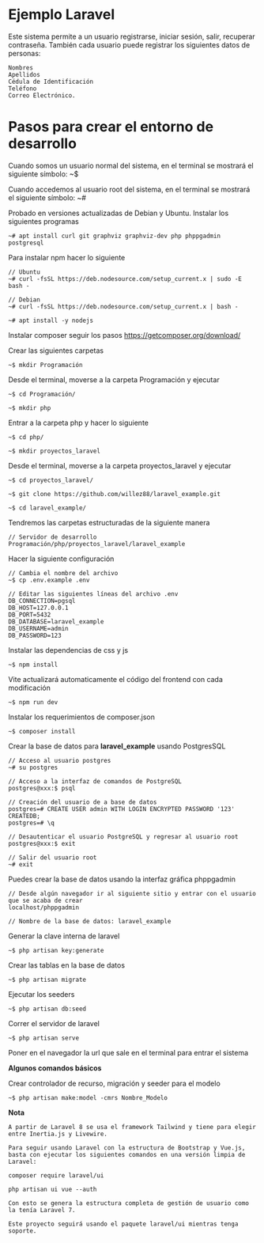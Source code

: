 # Ejemplo Laravel

Este sistema permite a un usuario registrarse, iniciar sesión, salir, recuperar contraseña.
También cada usuario puede registrar los siguientes datos de personas:

    Nombres
    Apellidos
    Cédula de Identificación
    Teléfono
    Correo Electrónico.

# Pasos para crear el entorno de desarrollo

Cuando somos un usuario normal del sistema, en el terminal se mostrará el siguiente símbolo: ~$

Cuando accedemos al usuario root del sistema, en el terminal se mostrará el siguiente símbolo: ~#

Probado en versiones actualizadas de Debian y Ubuntu. Instalar los siguientes programas

    ~# apt install curl git graphviz graphviz-dev php phppgadmin postgresql

Para instalar npm hacer lo siguiente

    // Ubuntu
    ~# curl -fsSL https://deb.nodesource.com/setup_current.x | sudo -E bash -

    // Debian
    ~# curl -fsSL https://deb.nodesource.com/setup_current.x | bash -

    ~# apt install -y nodejs

Instalar composer seguir los pasos https://getcomposer.org/download/

Crear las siguientes carpetas

    ~$ mkdir Programación

Desde el terminal, moverse a la carpeta Programación y ejecutar

    ~$ cd Programación/

    ~$ mkdir php

Entrar a la carpeta php y hacer lo siguiente

    ~$ cd php/

    ~$ mkdir proyectos_laravel

Desde el terminal, moverse a la carpeta proyectos_laravel y ejecutar

    ~$ cd proyectos_laravel/

    ~$ git clone https://github.com/willez88/laravel_example.git

    ~$ cd laravel_example/

Tendremos las carpetas estructuradas de la siguiente manera

    // Servidor de desarrollo
    Programación/php/proyectos_laravel/laravel_example

Hacer la siguiente configuración

    // Cambia el nombre del archivo
    ~$ cp .env.example .env

    // Editar las siguientes líneas del archivo .env
    DB_CONNECTION=pgsql
    DB_HOST=127.0.0.1
    DB_PORT=5432
    DB_DATABASE=laravel_example
    DB_USERNAME=admin
    DB_PASSWORD=123

Instalar las dependencias de css y js

    ~$ npm install

Vite actualizará automaticamente el código del frontend con cada modificación

    ~$ npm run dev

Instalar los requerimientos de composer.json

    ~$ composer install

Crear la base de datos para __laravel_example__ usando PostgresSQL

    // Acceso al usuario postgres
    ~# su postgres

    // Acceso a la interfaz de comandos de PostgreSQL
    postgres@xxx:$ psql

    // Creación del usuario de a base de datos
    postgres=# CREATE USER admin WITH LOGIN ENCRYPTED PASSWORD '123' CREATEDB;
    postgres=# \q

    // Desautenticar el usuario PostgreSQL y regresar al usuario root
    postgres@xxx:$ exit

    // Salir del usuario root
    ~# exit

Puedes crear la base de datos usando la interfaz gráfica phppgadmin

    // Desde algún navegador ir al siguiente sitio y entrar con el usuario que se acaba de crear
    localhost/phppgadmin

    // Nombre de la base de datos: laravel_example

Generar la clave interna de laravel

    ~$ php artisan key:generate

Crear las tablas en la base de datos

    ~$ php artisan migrate

Ejecutar los seeders

    ~$ php artisan db:seed

Correr el servidor de laravel

    ~$ php artisan serve

Poner en el navegador la url que sale en el terminal para entrar el sistema

__Algunos comandos básicos__

Crear controlador de recurso, migración y seeder para el modelo

    ~$ php artisan make:model -cmrs Nombre_Modelo

__Nota__

    A partir de Laravel 8 se usa el framework Tailwind y tiene para elegir entre Inertia.js y Livewire.

    Para seguir usando Laravel con la estructura de Bootstrap y Vue.js, basta con ejecutar los siguientes comandos en una versión limpia de Laravel:

    composer require laravel/ui

    php artisan ui vue --auth

    Con esto se genera la estructura completa de gestión de usuario como la tenía Laravel 7.

    Este proyecto seguirá usando el paquete laravel/ui mientras tenga soporte.
    